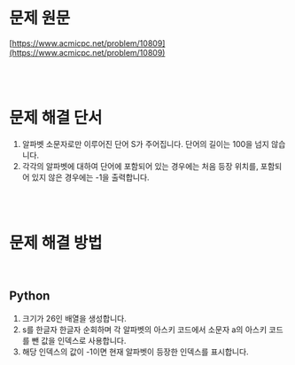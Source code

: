 # 문제 원문

[https://www.acmicpc.net/problem/10809](https://www.acmicpc.net/problem/10809)

<br><br>

# 문제 해결 단서

1. 알파벳 소문자로만 이루어진 단어 S가 주어집니다. 단어의 길이는 100을 넘지 않습니다.
2. 각각의 알파벳에 대하여 단어에 포함되어 있는 경우에는 처음 등장 위치를, 포함되어 있지 않은 경우에는 -1을 출력합니다.

<br><br>

# 문제 해결 방법

<br>

## Python

1. 크기가 26인 배열을 생성합니다.
2. s를 한글자 한글자 순회하며 각 알파벳의 아스키 코드에서 소문자 a의 아스키 코드를 뺀 값을 인덱스로 사용합니다.
3. 해당 인덱스의 값이 -1이면 현재 알파벳이 등장한 인덱스를 표시합니다.

